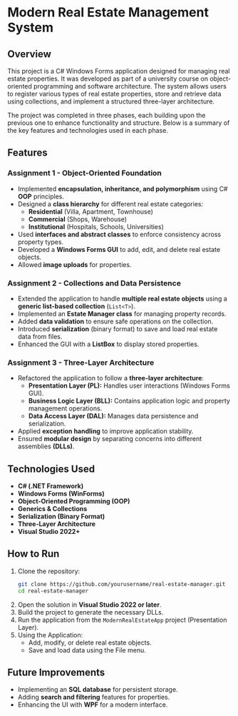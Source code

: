 # Modern Real Estate Management System  

## Overview  
This project is a C# Windows Forms application designed for managing real estate properties. It was developed as part of a university course on object-oriented programming and software architecture. The system allows users to register various types of real estate properties, store and retrieve data using collections, and implement a structured three-layer architecture.  

The project was completed in three phases, each building upon the previous one to enhance functionality and structure. Below is a summary of the key features and technologies used in each phase.  

## Features  

### **Assignment 1 - Object-Oriented Foundation**  
- Implemented **encapsulation, inheritance, and polymorphism** using C# **OOP** principles.  
- Designed a **class hierarchy** for different real estate categories:  
  - **Residential** (Villa, Apartment, Townhouse)  
  - **Commercial** (Shops, Warehouse)  
  - **Institutional** (Hospitals, Schools, Universities)  
- Used **interfaces and abstract classes** to enforce consistency across property types.  
- Developed a **Windows Forms GUI** to add, edit, and delete real estate objects.  
- Allowed **image uploads** for properties.  

### **Assignment 2 - Collections and Data Persistence**  
- Extended the application to handle **multiple real estate objects** using a **generic list-based collection** (`List<T>`).  
- Implemented an **Estate Manager class** for managing property records.  
- Added **data validation** to ensure safe operations on the collection.  
- Introduced **serialization** (binary format) to save and load real estate data from files.  
- Enhanced the GUI with a **ListBox** to display stored properties.  

### **Assignment 3 - Three-Layer Architecture**  
- Refactored the application to follow a **three-layer architecture**:  
  - **Presentation Layer (PL):** Handles user interactions (Windows Forms GUI).  
  - **Business Logic Layer (BLL):** Contains application logic and property management operations.  
  - **Data Access Layer (DAL):** Manages data persistence and serialization.  
- Applied **exception handling** to improve application stability.  
- Ensured **modular design** by separating concerns into different assemblies **(DLLs)**.  

## Technologies Used  
- **C# (.NET Framework)**
- **Windows Forms (WinForms)**
- **Object-Oriented Programming (OOP)**
- **Generics & Collections**
- **Serialization (Binary Format)**
- **Three-Layer Architecture**
- **Visual Studio 2022+**  

## How to Run  
1. Clone the repository:  
   ```sh
   git clone https://github.com/yourusername/real-estate-manager.git
   cd real-estate-manager
   ```
2. Open the solution in **Visual Studio 2022 or later**.  
3. Build the project to generate the necessary DLLs.  
4. Run the application from the `ModernRealEstateApp` project (Presentation Layer).  
5. Using the Application:
   - Add, modify, or delete real estate objects.
    - Save and load data using the File menu.

## Future Improvements  
- Implementing an **SQL database** for persistent storage.  
- Adding **search and filtering** features for properties.  
- Enhancing the UI with **WPF** for a modern interface.  
